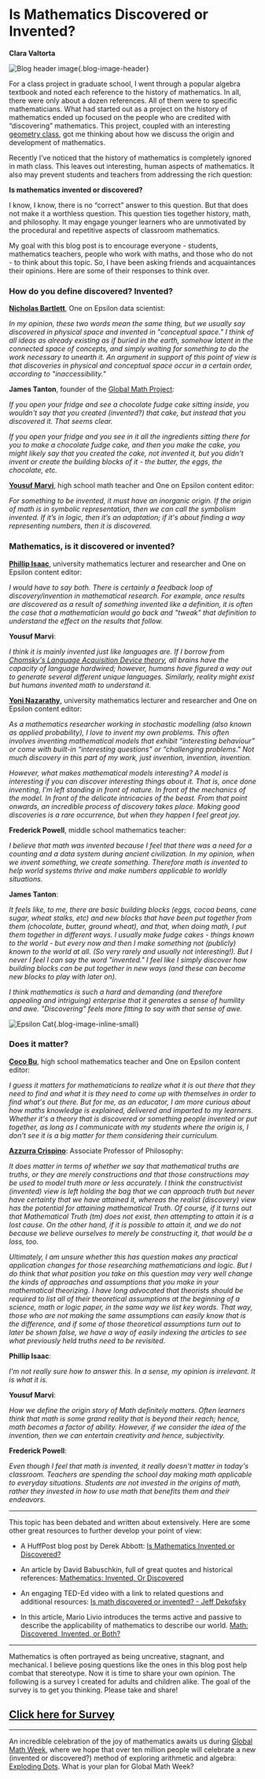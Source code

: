 # Is Mathematics Discovered or Invented?

**Clara Valtorta**

![Blog header image](https://es-app.com/assets/bal24x.jpg){.blog-image-header}

For a class project in graduate school, I went through a popular algebra textbook and noted each reference to the history of mathematics. In all, there were only about a dozen references. All of them were to specific mathematicians. What had started out as a project on the history of mathematics ended up focused on the people who are credited with “discovering” mathematics. This project, coupled with an interesting [geometry class](https://epsilonstream.com/blog/thinking-outside-the-coordinte-plane/), got me thinking about how we discuss the origin and development of mathematics.

Recently I’ve noticed that the history of mathematics is completely ignored in math class. This leaves out interesting, human aspects of mathematics. It also may prevent students and teachers from addressing the rich question:

**Is mathematics invented or discovered?**

I know, I know, there is no “correct” answer to this question. But that does not make it a worthless question. This question ties together history, math, and philosophy. It may engage younger learners who are unmotivated by the procedural and repetitive aspects of classroom mathematics.

My goal with this blog post is to encourage everyone - students, mathematics teachers, people who work with maths, and those who do not - to think about this topic. So, I have been asking friends and acquaintances their opinions. Here are some of their responses to think over.

### How do you define discovered? Invented?

**[Nicholas Bartlett](https://www.linkedin.com/in/nicholas-bartlett-4958ab15a/)**, One on Epsilon data scientist:

*In my opinion, these two words mean the same thing, but we usually say discovered in physical space and invented in "conceptual space." I think of all ideas as already existing as if buried in the earth, somehow latent in the connected space of concepts, and simply waiting for something to do the work necessary to unearth it.  An argument in support of this point of view is that discoveries in physical and conceptual space occur in a certain order, according to "inaccessibility."*

**James Tanton**, founder of the [Global Math Project](https://www.globalmathproject.org/):

*If you open your fridge and see a chocolate fudge cake sitting inside, you wouldn't say that you created (invented?) that cake, but instead that you discovered it. That seems clear.*

*If you open your fridge and you see in it all the ingredients sitting there for you to make a chocolate fudge cake, and then you make the cake, you might likely say that you created the cake, not invented it, but you didn't invent or create the building blocks of it - the butter, the eggs, the chocolate, etc.*

**[Yousuf Marvi](https://www.linkedin.com/in/yousuf-marvi-896a2b11/)**, high school math teacher and One on Epsilon content editor:

*For something to be invented, it must have an inorganic origin. If the origin of math is in symbolic representation, then we can call the symbolism invented. If it’s in logic, then it’s an adaptation; if it's about finding a way representing numbers, then it is discovered.*

### Mathematics, is it discovered or invented?

**[Phillip Isaac](https://www.linkedin.com/in/phillip-isaac-9755706/)**, university mathematics lecturer and researcher and One on Epsilon content editor:

*I would have to say both. There is certainly a feedback loop of discovery/invention in mathematical research. For example, once results are discovered as a result of something invented like a definition, it is often the case that a mathematician would go back and "tweak" that definition to understand the effect on the results that follow.*

**Yousuf Marvi**:

*I think it is mainly invented just like languages are. If I borrow from [Chomsky's Language Acquisition Device theory](https://www.youtube.com/watch?v=7Cgpfw4z8cw), all brains have the capacity of language hardwired; however, humans have figured a way out to generate several different unique languages. Similarly, reality might exist but humans invented math to understand it.*

**[Yoni Nazarathy](https://www.linkedin.com/in/yoni-nazarathy-2740252a/)**, university mathematics lecturer and researcher and One on Epsilon content editor:

*As a mathematics researcher working in stochastic modelling (also known as applied probability), I love to invent my own problems. This often involves inventing mathematical models that exhibit “interesting behaviour” or come with built-in “interesting questions” or “challenging problems." Not much discovery in this part of my work, just invention, invention, invention.*

*However, what makes mathematical models interesting? A model is interesting if you can discover interesting things about it. That is, once done inventing, I’m left standing in front of nature. In front of the mechanics of the model. In front of the delicate intricacies of the beast. From that point onwards, an incredible process of discovery takes place. Making good discoveries is a rare occurrence, but when they happen I feel great joy.*

**Frederick Powell**, middle school mathematics teacher:

*I believe that math was invented because I feel that there was a need for a counting and a data system during ancient civilization. In my opinion, when we invent something, we create something. Therefore math is invented to help world systems thrive and make numbers applicable to worldly situations.*

**James Tanton**:

*It feels like, to me, there are basic building blocks (eggs, cocoa beans, cane sugar, wheat stalks, etc) and new blocks that have been put together from them (chocolate, butter, ground wheat),  and that, when doing math, I put them together in different ways. I usually make fudge cakes - things known to the world - but every now and then I make something not (publicly) known to the world at all. (So very rarely and usually not interesting!). But I never I feel I can say the word "invented." I feel like I simply discover how building blocks can be put together in new ways (and these can become new blocks to play with later on).*

*I think mathematics is such a hard and demanding (and therefore appealing and intriguing) enterprise that it generates a sense of humility and awe. "Discovering" feels more fitting to say with that sense of awe.*

![Epsilon Cat](https://es-app.com/blog-assets/kitch.jpg){.blog-image-inline-small}

### Does it matter?

**[Coco Bu](https://www.linkedin.com/in/coco-bu-0481a9100/)**, high school mathematics teacher and One on Epsilon content editor:

*I guess it matters for mathematicians to realize what it is out there that they need to find and what it is they need to come up with themselves in order to find what's out there. But for me, as an educator, I am more curious about how maths knowledge is explained, delivered and imparted to my learners. Whether it's a theory that is discovered or something people invented or put together, as long as I communicate with my students where the origin is, I don't see it is a big matter for them considering their curriculum.*

**[Azzurra Crispino](https://www.linkedin.com/in/azzurra-crispino-b1662353/)**: Associate Professor of Philosophy:

*It does matter in terms of whether we say that mathematical truths are truths, or they are merely constructions and that those constructions may be used to model truth more or less accurately. I think the constructivist (invented) view is left holding the bag that we can approach truth but never have certainty that we have attained it, whereas the realist (discovery) view has the potential for attaining mathematical Truth. Of course, if it turns out that Mathematical Truth (tm) does not exist, then attempting to attain it is a lost cause. On the other hand, if it is possible to attain it, and we do not because we believe ourselves to merely be constructing it, that would be a loss, too.*

*Ultimately, I am unsure whether this has question makes any practical application changes for those researching mathematicians and logic. But I do think that what position you take on this question may very well change the kinds of approaches and assumptions that you make in your mathematical theorizing. I have long advocated that theorists should be required to list all of their theoretical assumptions at the beginning of a science, math or logic paper, in the same way we list key words. That way, those who are not making the same assumptions can easily know that is the difference, and if some of those theoretical assumptions turn out to later be shown false, we have a way of easily indexing the articles to see what previously held truths need to be revisited.*

**Phillip Isaac**:

*I'm not really sure how to answer this. In a sense, my opinion is irrelevant. It is what it is.*

**Yousuf Marvi**:

*How we define the origin story of Math definitely matters. Often learners think that math is some grand reality that is beyond their reach; hence, math becomes a factor of ability. However, if we consider the idea of the invention, then we can entertain creativity and hence, subjectivity.*

**Frederick Powell**:

*Even though I feel that math is invented, it really doesn't matter in today's classroom. Teachers are spending the school day making math applicable to everyday situations. Students are not invested in the origins of math, rather they invested in how to use math that benefits them and their endeavors.*

***

This topic has been debated and written about extensively. Here are some other great resources to further develop your point of view:

* A HuffPost blog post by Derek Abbott: [Is Mathematics Invented or Discovered?](https://www.huffingtonpost.com/derek-abbott/is-mathematics-invented-o_b_3895622.html)

* An article by David Babuschkin, full of great quotes and historical references: [Mathematics: Invented, Or Discovered](http://theunapologists.com/mathematics-invented-or-discovered?)

* An engaging TED-Ed video with a link to related questions and additional resources: [Is math discovered or invented? - Jeff Dekofsky](https://www.youtube.com/watch?v=X_xR5Kes4Rs)

* In this article, Mario Livio introduces the terms active and passive to describe the applicability of mathematics to describe our world. [Math: Discovered, Invented, or Both?](https://www.pbs.org/wgbh/nova/article/great-math-mystery/)

***

Mathematics is often portrayed as being uncreative, stagnant, and mechanical. I believe posing questions like the ones in this blog post help combat that stereotype. Now it is time to share your own opinion. The following is a survey I created for adults and children alike. The goal of the survey is to get you thinking. Please take and share!

## [Click here for Survey](https://www.surveymonkey.com/r/WHM3B7V)

***

An incredible celebration of the joy of mathematics awaits us during [Global Math Week](https://www.globalmathproject.org/), where we hope that over ten million people will celebrate a new (invented or discovered?) method of exploring arithmetic and algebra: [Exploding Dots](https://www.explodingdots.org/). What is your plan for Global Math Week?







